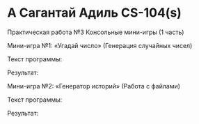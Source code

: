 # A Сагантай Адиль CS-104(s) 


Практическая работа №3 Консольные мини-игры (1 часть)

Мини-игра №1: «Угадай число» (Генерация случайных чисел)

Текст программы:

Результат:



Мини-игра №2: «Генератор историй» (Работа с файлами)

Текст программы:

Результат: 


